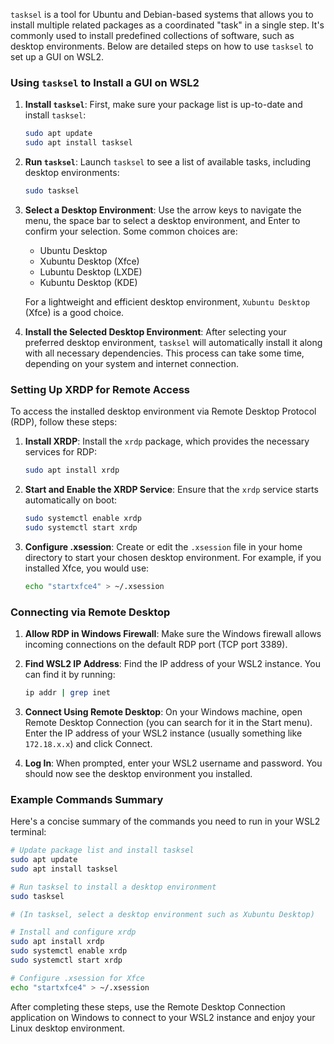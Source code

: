 `tasksel` is a tool for Ubuntu and Debian-based systems that allows you to install multiple related packages as a coordinated "task" in a single step. It's commonly used to install predefined collections of software, such as desktop environments. Below are detailed steps on how to use `tasksel` to set up a GUI on WSL2.

### Using `tasksel` to Install a GUI on WSL2

1. **Install `tasksel`**:
   First, make sure your package list is up-to-date and install `tasksel`:
   ```bash
   sudo apt update
   sudo apt install tasksel
   ```

2. **Run `tasksel`**:
   Launch `tasksel` to see a list of available tasks, including desktop environments:
   ```bash
   sudo tasksel
   ```

3. **Select a Desktop Environment**:
   Use the arrow keys to navigate the menu, the space bar to select a desktop environment, and Enter to confirm your selection. Some common choices are:
   - Ubuntu Desktop
   - Xubuntu Desktop (Xfce)
   - Lubuntu Desktop (LXDE)
   - Kubuntu Desktop (KDE)

   For a lightweight and efficient desktop environment, `Xubuntu Desktop` (Xfce) is a good choice.

4. **Install the Selected Desktop Environment**:
   After selecting your preferred desktop environment, `tasksel` will automatically install it along with all necessary dependencies. This process can take some time, depending on your system and internet connection.

### Setting Up XRDP for Remote Access

To access the installed desktop environment via Remote Desktop Protocol (RDP), follow these steps:

1. **Install XRDP**:
   Install the `xrdp` package, which provides the necessary services for RDP:
   ```bash
   sudo apt install xrdp
   ```

2. **Start and Enable the XRDP Service**:
   Ensure that the `xrdp` service starts automatically on boot:
   ```bash
   sudo systemctl enable xrdp
   sudo systemctl start xrdp
   ```

3. **Configure .xsession**:
   Create or edit the `.xsession` file in your home directory to start your chosen desktop environment. For example, if you installed Xfce, you would use:
   ```bash
   echo "startxfce4" > ~/.xsession
   ```

### Connecting via Remote Desktop

1. **Allow RDP in Windows Firewall**:
   Make sure the Windows firewall allows incoming connections on the default RDP port (TCP port 3389).

2. **Find WSL2 IP Address**:
   Find the IP address of your WSL2 instance. You can find it by running:
   ```bash
   ip addr | grep inet
   ```

3. **Connect Using Remote Desktop**:
   On your Windows machine, open Remote Desktop Connection (you can search for it in the Start menu). Enter the IP address of your WSL2 instance (usually something like `172.18.x.x`) and click Connect.

4. **Log In**:
   When prompted, enter your WSL2 username and password. You should now see the desktop environment you installed.

### Example Commands Summary

Here's a concise summary of the commands you need to run in your WSL2 terminal:

```bash
# Update package list and install tasksel
sudo apt update
sudo apt install tasksel

# Run tasksel to install a desktop environment
sudo tasksel

# (In tasksel, select a desktop environment such as Xubuntu Desktop)

# Install and configure xrdp
sudo apt install xrdp
sudo systemctl enable xrdp
sudo systemctl start xrdp

# Configure .xsession for Xfce
echo "startxfce4" > ~/.xsession
```

After completing these steps, use the Remote Desktop Connection application on Windows to connect to your WSL2 instance and enjoy your Linux desktop environment.
